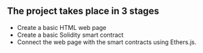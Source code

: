 ## The project takes place in 3 stages

- Create a basic HTML web page
- Create a basic Solidity smart contract
- Connect the web page with the smart contracts using Ethers.js.